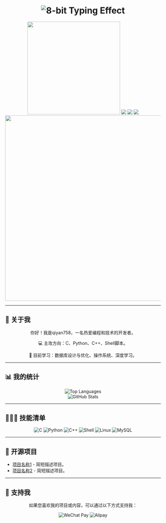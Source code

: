 <div align="center">
  <!-- 8-bit风格动态文字 -->
  <h1>
    <img src="https://readme-typing-svg.herokuapp.com?font=Press+Start+2P&size=24&duration=1500&color=00FF00&center=true&vCenter=true&width=600&lines=PLAYER_1:+qiyan758;LEVEL_LOADING...;PRESS_START" alt="8-bit Typing Effect" />
  </h1>
  
  <!-- 像素游戏角色动画 -->
  <img src="https://media.giphy.com/media/3o7TKUM3IgJBX2as9O/giphy.gif" width="300" />
  
  <!-- 复古游戏UI元素 -->
  <img src="https://img.shields.io/badge/SCORE-★★★★★-brightgreen?style=plastic&logo=gamejolt" /> 
  <img src="https://img.shields.io/badge/LIVES-❤️❤️❤️-red?style=plastic" />
  <img src="https://img.shields.io/badge/COINS-🟡🟡🟡🟡-yellow?style=plastic" />
</div>

<!-- 像素风格分割线 -->
<div align="center">
  <img src="https://i.imgur.com/p1TaHgL.png" width="600" />
</div>


---

## 👋 关于我
<div align="center">
    <p>你好！我是qiyan758，一名热爱编程和技术的开发者。</p>
    <p>💻 主攻方向：C、Python、C++、Shell脚本。</p>
    <p>🌱 目前学习：数据库设计与优化、操作系统、深度学习。</p>
</div>

---

## 📊 我的统计
<div align="center">
    <!-- 编程语言统计 -->
    <img src="https://github-readme-stats.vercel.app/api/top-langs/?username=qiyan758&layout=compact&theme=radical" alt="Top Languages" />
</div>
<div align="center">
    <!-- 总体数据统计 -->
    <img src="https://github-readme-stats.vercel.app/api?username=qiyan758&show_icons=true&theme=radical" alt="GitHub Stats" />
</div>

---

## 👨🏻‍💻 技能清单
<div align="center">
    <img src="https://img.shields.io/badge/-C-090909?style=for-the-badge&logo=c" alt="C" />
    <img src="https://img.shields.io/badge/-Python-090909?style=for-the-badge&logo=python" alt="Python" />
    <img src="https://img.shields.io/badge/-C++-090909?style=for-the-badge&logo=cplusplus" alt="C++" />
    <img src="https://img.shields.io/badge/-Shell-090909?style=for-the-badge&logo=gnu-bash" alt="Shell" />
    <img src="https://img.shields.io/badge/-Linux-090909?style=for-the-badge&logo=linux" alt="Linux" />
    <img src="https://img.shields.io/badge/-MySQL-090909?style=for-the-badge&logo=mysql" alt="MySQL" />
</div>

---

## 🎯 开源项目
- [项目名称1](#) - 简短描述项目。
- [项目名称2](#) - 简短描述项目。

---

## 🎁 支持我
<div align="center">
    <p>如果您喜欢我的项目或内容，可以通过以下方式支持我：</p>
    <img src="https://img.shields.io/badge/WeChatPay-090909?style=for-the-badge&logo=wechat&logoColor=green" alt="WeChat Pay" />
    <img src="https://img.shields.io/badge/Alipay-090909?style=for-the-badge&logo=alipay&logoColor=blue" alt="Alipay" />
</div>
